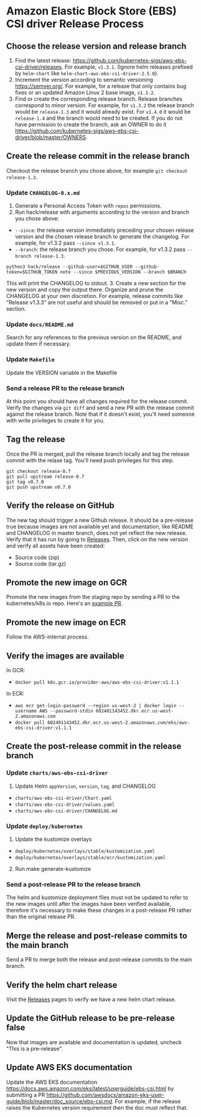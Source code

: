 # Amazon Elastic Block Store (EBS) CSI driver Release Process

## Choose the release version and release branch

1. Find the latest release:
   https://github.com/kubernetes-sigs/aws-ebs-csi-driver/releases. For example,
   `v1.3.1`. (Ignore helm releases prefixed by `helm-chart` like
   `helm-chart-aws-ebs-csi-driver-2.5.0`).
2. Increment the version according to semantic versioning https://semver.org/.
   For example, for a release that only contains bug fixes or an updated Amazon
   Linux 2 base image, `v1.3.2`.
3. Find or create the corresponding release branch. Release branches correspond
   to minor version. For example, for `v1.3.2` the release branch would be
   `release-1.3` and it would already exist. For `v1.4.0` it would be
   `release-1.4` and the branch would need to be created. If you do not have
   permission to create the branch, ask an OWNER to do it
   https://github.com/kubernetes-sigs/aws-ebs-csi-driver/blob/master/OWNERS.

## Create the release commit in the release branch

Checkout the release branch you chose above, for example `git checkout release-1.3`.

### Update `CHANGELOG-0.x.md`

1. Generate a Personal Access Token with `repos` permissions.
2. Run hack/release with arguments according to the version and branch you chose above:
  - `--since`: the release version immediately preceding your chosen release version and the chosen release branch to generate the changelog. For example, for v1.3.2 pass `--since v1.3.1`.
  - `--branch`: the release branch you chose. For example, for v1.3.2 pass `--branch release-1.3`.
```
python3 hack/release --github-user=$GITHUB_USER --github-token=$GITHUB_TOKEN note --since $PREVIOUS_VERSION --branch $BRANCH
```
This will print the CHANGELOG to stdout.
3. Create a new section for the new version and copy the output there. Organize and prune the CHANGELOG at your own discretion. For example, release commits like "Release v1.3.3" are not useful and should be removed or put in a "Misc." section.

### Update `docs/README.md`

Search for any references to the previous version on the README, and update them if necessary.

### Update `Makefile`

Update the VERSION variable in the Makefile

### Send a release PR to the release branch

At this point you should have all changes required for the release commit. Verify the changes via `git diff` and send a new PR with the release commit against the release branch. Note that if it doesn't exist, you'll need someone with write privileges to create it for you.

## Tag the release

Once the PR is merged, pull the release branch locally and tag the release commit with the relase tag. You'll need push privileges for this step.

```
git checkout release-0.7
git pull upstream release-0.7
git tag v0.7.0
git push upstream v0.7.0
```

## Verify the release on GitHub

The new tag should trigger a new Github release. It should be a pre-release true because images are not available yet and documentation, like README and CHANGELOG in master branch, does not yet reflect the new release. Verify that it has run by going to [Releases](https://github.com/kubernetes-sigs/aws-ebs-csi-driver/releases). Then, click on the new version and verify all assets have been created:

- Source code (zip)
- Source code (tar.gz)

## Promote the new image on GCR

Promote the new images from the staging repo by sending a PR to the kubernetes/k8s.io repo. Here's an [example PR](https://github.com/kubernetes/k8s.io/pull/1606).

## Promote the new image on ECR

Follow the AWS-internal process.

## Verify the images are available

In GCR:
  - `docker pull k8s.gcr.io/provider-aws/aws-ebs-csi-driver:v1.1.1`

In ECR:
  - `aws ecr get-login-password --region us-west-2 | docker login --username AWS --password-stdin 602401143452.dkr.ecr.us-west-2.amazonaws.com`
  - `docker pull 602401143452.dkr.ecr.us-west-2.amazonaws.com/eks/aws-ebs-csi-driver:v1.1.1`

## Create the post-release commit in the release branch

### Update `charts/aws-ebs-csi-driver`

1. Update Helm `appVersion`, `version`, `tag`, and CHANGELOG
  - `charts/aws-ebs-csi-driver/Chart.yaml`
  - `charts/aws-ebs-csi-driver/values.yaml`
  - `charts/aws-ebs-csi-driver/CHANGELOG.md`

### Update `deploy/kubernetes`

1. Update the kustomize overlays
  - `deploy/kubernetes/overlays/stable/kustomization.yaml`
  - `deploy/kubernetes/overlays/stable/ecr/kustomization.yaml`
2. Run make generate-kustomize

### Send a post-release PR to the release branch

The helm and kustomize deployment files must not be updated to refer to the new images until after the images have been verified available, therefore it's necessary to make these changes in a post-release PR rather than the original release PR.

## Merge the release and post-release commits to the main branch

Send a PR to merge both the release and post-release commits to the main branch.

## Verify the helm chart release

Visit the [Releases](https://github.com/kubernetes-sigs/aws-ebs-csi-driver/releases) pages to verify we have a new helm chart release.

## Update the GitHub release to be pre-release false

Now that images are available and documentation is updated, uncheck "This is a pre-release".

## Update AWS EKS documentation

Update the AWS EKS documentation https://docs.aws.amazon.com/eks/latest/userguide/ebs-csi.html by submitting a PR https://github.com/awsdocs/amazon-eks-user-guide/blob/master/doc_source/ebs-csi.md. For example, if the release raises the Kubernetes version requirement then the doc must reflect that.
